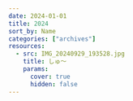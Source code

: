 ```yaml
---
date: 2024-01-01
title: 2024
sort_by: Name
categories: ["archives"]
resources:
  - src: IMG_20240929_193528.jpg
    title: しゅ～
    params:
      cover: true
      hidden: false
---
```

